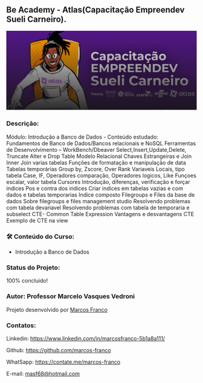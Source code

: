 ## Be Academy - Atlas(Capacitação Empreendev Sueli Carneiro).

![preview](./imagens/preview5.jpg)


### Descrição:

Módulo: Introdução a Banco de Dados - Conteúdo estudado:<br>
Fundamentos de Banco de Dados/Bancos relacionais e NoSQL Ferramentas de Desenvolvimento – WorkBench/Dbeaver Select,Insert,Update,Delete, Truncate Alter e Drop Table Modelo Relacional Chaves Estrangeiras e Join Inner Join varias tabelas Funções de formatação e manipulação de data Tabelas temporárias Group by, Zscore, Over Rank Variaveis Locais, tipo tabela Case, IF, Operadores comparação, Operadores logicos, Like Funçoes escalar, valor tabela Cursores Introdução, diferenças, verificação e forçar índices Pos e contra dos indices Criar indices em tabelas vazias e com dados e tabelas temporarias Indice composto Filegroups e Files da base de dados Sobre filegroups e files management studio Resolvendo problemas com tabela devariavel Resolvendo problemas com tabela de temporaria e subselect CTE- Common Table Expression Vantagens e desvantagens CTE Exemplo de CTE na view


### 🛠 Conteúdo do Curso:
- Introdução a Banco de Dados

### Status do Projeto:
100% concluido!

### Autor: Professor Marcelo Vasques Vedroni
Projeto desenvolvido por [Marcos Franco](https://www.linkedin.com/in/marcosfranco-5b1a8a111/)

### Contatos:
Linkedin: https://www.linkedin.com/in/marcosfranco-5b1a8a111/

Github: https://github.com/marcos-franco

WhatSapp: https://contate.me/marcos-franco

E-mail: masf68@hotmail.com
